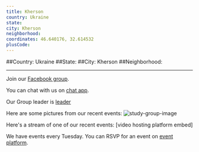 ```yaml
---
title: Kherson
country: Ukraine
state: 
city: Kherson
neighborhood: 
coordinates: 46.640176, 32.614532
plusCode:
---
```


##Country: Ukraine
##State: 
##City: Kherson
##Neighborhood: 
*****
Join our [Facebook group](https://www.facebook.com/groups/free.code.camp.kherson).

You can chat with us on [chat app]().

Our Group leader is [leader]()

Here are some pictures from our recent events:
![study-group-image]()

Here's a stream of one of our recent events:
[video hosting platform embed]

We have events every Tuesday. You can RSVP for an event on [event platform]().
